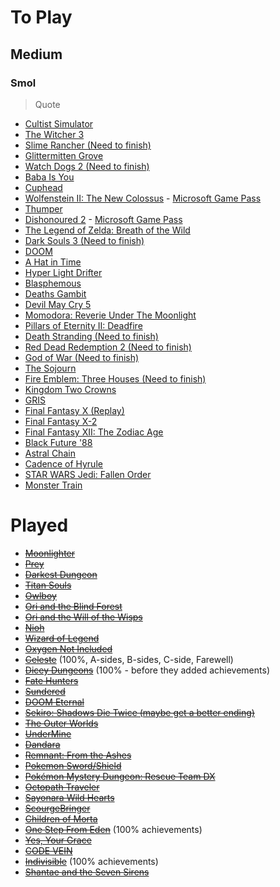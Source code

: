 <!-- TITLE: Games To Play -->
<!-- SUBTITLE: Some games that SuperCoins should play and potentially stream -->
# To Play
## Medium
### Smol
> Quote
* [Cultist Simulator](https://store.steampowered.com/app/718670/Cultist_Simulator/)
* [The Witcher 3](https://store.steampowered.com/app/292030/The_Witcher_3_Wild_Hunt/)
* [Slime Rancher (Need to finish)](https://store.steampowered.com/app/433340/Slime_Rancher/)
* [Glittermitten Grove](https://en.wikipedia.org/wiki/Spoiler_(media))
* [Watch Dogs 2 (Need to finish)](https://store.steampowered.com/app/447040/Watch_Dogs_2/)
* [Baba Is You](https://store.steampowered.com/app/736260/Baba_Is_You/)
* [Cuphead](https://store.steampowered.com/app/268910/Cuphead/)
* [Wolfenstein II: The New Colossus](https://store.steampowered.com/app/612880/Wolfenstein_II_The_New_Colossus/) - [Microsoft Game Pass](https://www.xbox.com/en-GB/xbox-game-pass/pc-games)
* [Thumper](https://store.steampowered.com/app/356400/Thumper/)
* [Dishonoured 2](https://store.steampowered.com/app/403640/Dishonored_2/) - [Microsoft Game Pass](https://www.xbox.com/en-GB/xbox-game-pass/pc-games)
* [The Legend of Zelda: Breath of the Wild](https://www.nintendo.com/games/detail/the-legend-of-zelda-breath-of-the-wild-switch/)
* [Dark Souls 3 (Need to finish)](https://store.steampowered.com/app/374320/DARK_SOULS_III/)
* [DOOM](https://store.steampowered.com/app/379720/DOOM/)
* [A Hat in Time](https://store.steampowered.com/app/253230/A_Hat_in_Time/)
* [Hyper Light Drifter](https://store.steampowered.com/app/257850/Hyper_Light_Drifter/)
* [Blasphemous](https://store.steampowered.com/app/774361/Blasphemous/)
* [Deaths Gambit](https://store.steampowered.com/app/356650/Deaths_Gambit/)
* [Devil May Cry 5](https://store.steampowered.com/app/601150/Devil_May_Cry_5/)
* [Momodora: Reverie Under The Moonlight](https://store.steampowered.com/app/428550/Momodora_Reverie_Under_The_Moonlight/)
* [Pillars of Eternity II: Deadfire](https://store.steampowered.com/app/560130/Pillars_of_Eternity_II_Deadfire/)
* [Death Stranding (Need to finish)](https://store.steampowered.com/app/1190460/Death_Stranding/)
* [Red Dead Redemption 2 (Need to finish)](https://www.rockstargames.com/reddeadredemption2/pc)
* [God of War (Need to finish)](https://godofwar.playstation.com/)
* [The Sojourn](https://store.steampowered.com/app/794960/The_Sojourn/)
* [Fire Emblem: Three Houses (Need to finish)](https://www.nintendo.co.uk/Games/Nintendo-Switch/Fire-Emblem-Three-Houses-1175482.html)
* [Kingdom Two Crowns](https://store.steampowered.com/app/701160/Kingdom_Two_Crowns/)
* [GRIS](https://store.steampowered.com/app/683320/GRIS/)
* [Final Fantasy X (Replay)](https://store.steampowered.com/app/359870/FINAL_FANTASY_XX2_HD_Remaster/)
* [Final Fantasy X-2](https://store.steampowered.com/app/359870/FINAL_FANTASY_XX2_HD_Remaster/)
* [Final Fantasy XII: The Zodiac Age](https://store.steampowered.com/app/595520/FINAL_FANTASY_XII_THE_ZODIAC_AGE/)
* [Black Future '88](https://store.steampowered.com/app/751820/Black_Future_88/)
* [Astral Chain](https://www.nintendo.com/games/detail/astral-chain-switch/)
* [Cadence of Hyrule](https://www.nintendo.co.uk/Games/Nintendo-Switch-download-software/Cadence-of-Hyrule-Crypt-of-the-NecroDancer-Featuring-The-Legend-of-Zelda-1533129.html)
* [STAR WARS Jedi: Fallen Order](https://store.steampowered.com/app/1172380/STAR_WARS_Jedi_Fallen_Order/)
* [Monster Train](https://store.steampowered.com/app/1102190/Monster_Train/)
# Played
* [~~Moonlighter~~](https://store.steampowered.com/app/606150/Moonlighter/)
* [~~Prey~~](https://store.steampowered.com/app/480490/Prey/)
* [~~Darkest Dungeon~~](https://store.steampowered.com/app/262060/Darkest_Dungeon/)
* [~~Titan Souls~~](https://store.steampowered.com/app/297130/Titan_Souls/)
* [~~Owlboy~~](https://store.steampowered.com/app/115800/Owlboy/)
* [~~Ori and the Blind Forest~~](https://store.steampowered.com/app/387290/Ori_and_the_Blind_Forest_Definitive_Edition/)
* [~~Ori and the Will of the Wisps~~](https://store.steampowered.com/app/1057090/Ori_and_the_Will_of_the_Wisps/)
* [~~Nioh~~](https://store.steampowered.com/app/485510/Nioh_Complete_Edition___Complete_Edition/)
* [~~Wizard of Legend~~](https://store.steampowered.com/app/445980/Wizard_of_Legend/)
* [~~Oxygen Not Included~~](https://store.steampowered.com/app/457140/Oxygen_Not_Included/)
* [~~Celeste~~](https://store.steampowered.com/app/504230/Celeste/) (100%, A-sides, B-sides, C-side, Farewell)
* [~~Dicey Dungeons~~](https://store.steampowered.com/app/861540/Dicey_Dungeons/) (100% - before they added achievements)
* [~~Fate Hunters~~](https://store.steampowered.com/app/920680/Fate_Hunters/)
* [~~Sundered~~](https://store.steampowered.com/app/535480/Sundered_Eldritch_Edition/)
* [~~DOOM Eternal~~](https://store.steampowered.com/app/782330/DOOM_Eternal/)
* [~~Sekiro: Shadows Die Twice (maybe get a better ending)~~](https://store.steampowered.com/app/814380/Sekiro_Shadows_Die_Twice/)
* [~~The Outer Worlds~~](https://store.steampowered.com/app/578650/The_Outer_Worlds/)
* [~~UnderMine~~](https://store.steampowered.com/app/656350/UnderMine/)
* [~~Dandara~~](https://store.steampowered.com/app/612390/Dandara_Trials_of_Fear_Edition/)
* [~~Remnant: From the Ashes~~](https://store.steampowered.com/app/617290/Remnant_From_the_Ashes/)
* [~~Pokemon Sword/Shield~~](https://swordshield.pokemon.com/en-gb/)
* [~~Pokémon Mystery Dungeon: Rescue Team DX~~](https://www.nintendo.co.uk/Games/Nintendo-Switch/Pokemon-Mystery-Dungeon-Rescue-Team-DX-1695693.html)
* [~~Octopath Traveler~~](https://store.steampowered.com/app/921570/OCTOPATH_TRAVELER/)
* [~~Sayonara Wild Hearts~~](https://store.steampowered.com/app/1122720/Sayonara_Wild_Hearts/)
* [~~ScourgeBringer~~](https://store.steampowered.com/app/1037020/ScourgeBringer/)
* [~~Children of Morta~~](https://store.steampowered.com/app/330020/Children_of_Morta/)
* [~~One Step From Eden~~](https://store.steampowered.com/app/960690/One_Step_From_Eden/) (100% achievements)
* [~~Yes, Your Grace~~](https://store.steampowered.com/app/1115690/Yes_Your_Grace/)
* [~~CODE VEIN~~](https://store.steampowered.com/app/678960/CODE_VEIN/)
* [~~Indivisible~~](https://store.steampowered.com/app/421170/Indivisible/) (100% achievements)
* [~~Shantae and the Seven Sirens~~](https://store.steampowered.com/app/1191630/Shantae_and_the_Seven_Sirens/)